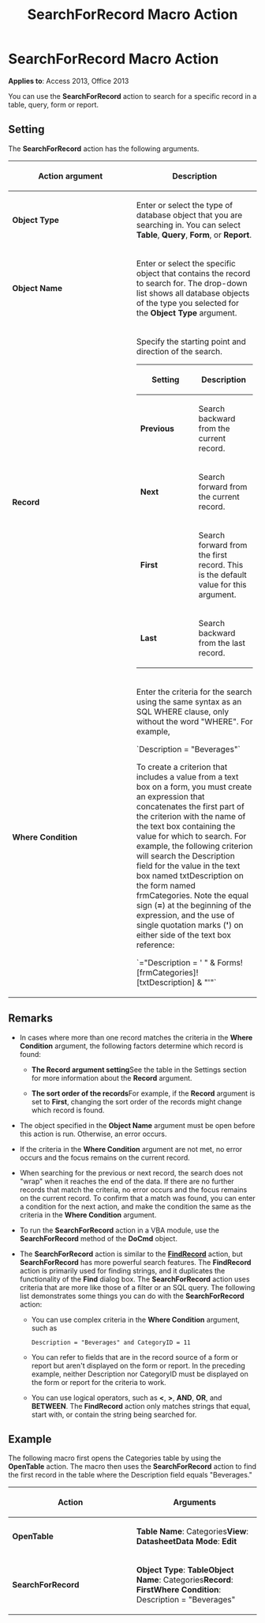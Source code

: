 ﻿---
title: SearchForRecord Macro Action
TOCTitle: SearchForRecord Macro Action
ms:assetid: a3483c41-adb5-5923-55f4-1a3c4f60cb2f
ms:mtpsurl: https://msdn.microsoft.com/library/Ff821023(v=office.15)
ms:contentKeyID: 48546781
ms.date: 09/18/2015
mtps_version: v=office.15
f1_keywords:
- vbaac10.chm118713
f1_categories:
- Office.Version=v15
---

# SearchForRecord Macro Action


**Applies to**: Access 2013, Office 2013

You can use the **SearchForRecord** action to search for a specific record in a table, query, form or report.

## Setting

The **SearchForRecord** action has the following arguments.

<table>
<colgroup>
<col style="width: 50%" />
<col style="width: 50%" />
</colgroup>
<thead>
<tr class="header">
<th><p>Action argument</p></th>
<th><p>Description</p></th>
</tr>
</thead>
<tbody>
<tr class="odd">
<td><p><strong>Object Type</strong></p></td>
<td><p>Enter or select the type of database object that you are searching in. You can select <strong>Table</strong>, <strong>Query</strong>, <strong>Form</strong>, or <strong>Report</strong>.</p></td>
</tr>
<tr class="even">
<td><p><strong>Object Name</strong></p></td>
<td><p>Enter or select the specific object that contains the record to search for. The drop-down list shows all database objects of the type you selected for the <strong>Object Type</strong> argument.</p></td>
</tr>
<tr class="odd">
<td><p><strong>Record</strong></p></td>
<td><p>Specify the starting point and direction of the search.</p>
<div class="tableSection">
<table>
<colgroup>
<col style="width: 50%" />
<col style="width: 50%" />
</colgroup>
<thead>
<tr class="header">
<th><p>Setting</p></th>
<th><p>Description</p></th>
</tr>
</thead>
<tbody>
<tr class="odd">
<td><p><strong>Previous</strong></p></td>
<td><p>Search backward from the current record.</p></td>
</tr>
<tr class="even">
<td><p><strong>Next</strong></p></td>
<td><p>Search forward from the current record.</p></td>
</tr>
<tr class="odd">
<td><p><strong>First</strong></p></td>
<td><p>Search forward from the first record. This is the default value for this argument.</p></td>
</tr>
<tr class="even">
<td><p><strong>Last</strong></p></td>
<td><p>Search backward from the last record.</p></td>
</tr>
</tbody>
</table>

</div></td>
</tr>
<tr class="even">
<td><p><strong>Where Condition</strong></p></td>
<td><p>Enter the criteria for the search using the same syntax as an SQL WHERE clause, only without the word &quot;WHERE&quot;. For example,</p>
<p>`Description = "Beverages"`</p>
<p>To create a criterion that includes a value from a text box on a form, you must create an expression that concatenates the first part of the criterion with the name of the text box containing the value for which to search. For example, the following criterion will search the Description field for the value in the text box named txtDescription on the form named frmCategories. Note the equal sign (<strong>=</strong>) at the beginning of the expression, and the use of single quotation marks (<strong>'</strong>) on either side of the text box reference:</p>
<p>`="Description = ' " & Forms![frmCategories]![txtDescription] & "'"`</p></td>
</tr>
</tbody>
</table>


## Remarks

- In cases where more than one record matches the criteria in the **Where Condition** argument, the following factors determine which record is found:
    
  - **The Record argument setting**See the table in the Settings section for more information about the **Record** argument.
    
  - **The sort order of the records**For example, if the **Record** argument is set to **First**, changing the sort order of the records might change which record is found.

- The object specified in the **Object Name** argument must be open before this action is run. Otherwise, an error occurs.

- If the criteria in the **Where Condition** argument are not met, no error occurs and the focus remains on the current record.

- When searching for the previous or next record, the search does not "wrap" when it reaches the end of the data. If there are no further records that match the criteria, no error occurs and the focus remains on the current record. To confirm that a match was found, you can enter a condition for the next action, and make the condition the same as the criteria in the **Where Condition** argument.

- To run the **SearchForRecord** action in a VBA module, use the **SearchForRecord** method of the **DoCmd** object.

- The **SearchForRecord** action is similar to the **[FindRecord](findrecord-macro-action.md)** action, but **SearchForRecord** has more powerful search features. The **FindRecord** action is primarily used for finding strings, and it duplicates the functionality of the **Find** dialog box. The **SearchForRecord** action uses criteria that are more like those of a filter or an SQL query. The following list demonstrates some things you can do with the **SearchForRecord** action:
    
  - You can use complex criteria in the **Where Condition** argument, such as
        
    `Description = "Beverages" and CategoryID = 11`
    
  - You can refer to fields that are in the record source of a form or report but aren't displayed on the form or report. In the preceding example, neither Description nor CategoryID must be displayed on the form or report for the criteria to work.
    
  - You can use logical operators, such as **\<**, **\>**, **AND**, **OR**, and **BETWEEN**. The **FindRecord** action only matches strings that equal, start with, or contain the string being searched for.

## Example

The following macro first opens the Categories table by using the **OpenTable** action. The macro then uses the **SearchForRecord** action to find the first record in the table where the Description field equals "Beverages."

<table>
<colgroup>
<col style="width: 50%" />
<col style="width: 50%" />
</colgroup>
<thead>
<tr class="header">
<th><p>Action</p></th>
<th><p>Arguments</p></th>
</tr>
</thead>
<tbody>
<tr class="odd">
<td><p><strong>OpenTable</strong></p></td>
<td><p><strong>Table Name</strong>: Categories<strong>View</strong>: <strong>DatasheetData Mode</strong>: <strong>Edit</strong></p></td>
</tr>
<tr class="even">
<td><p><strong>SearchForRecord</strong></p></td>
<td><p><strong>Object Type</strong>: <strong>TableObject Name</strong>: Categories<strong>Record</strong>: <strong>FirstWhere Condition</strong>: Description = &quot;Beverages&quot;</p></td>
</tr>
</tbody>
</table>

